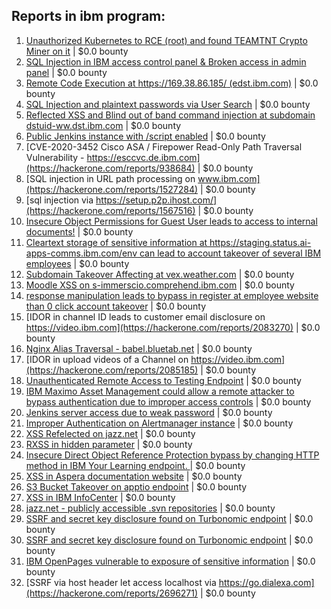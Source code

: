 ## Reports in ibm program:
1. [Unauthorized Kubernetes to RCE (root) and found TEAMTNT Crypto Miner on it](https://hackerone.com/reports/1317236) | $0.0 bounty
2. [SQL Injection in IBM access control panel & Broken access in admin panel](https://hackerone.com/reports/1355817) | $0.0 bounty
3. [Remote Code Execution at https://169.38.86.185/ (edst.ibm.com)](https://hackerone.com/reports/1379130) | $0.0 bounty
4. [SQL Injection and plaintext passwords via User Search](https://hackerone.com/reports/703819) | $0.0 bounty
5. [Reflected XSS and Blind out of band command injection at subdomain dstuid-ww.dst.ibm.com](https://hackerone.com/reports/410334) | $0.0 bounty
6. [Public Jenkins instance with /script enabled](https://hackerone.com/reports/1492447) | $0.0 bounty
7. [CVE-2020-3452 Cisco ASA / Firepower Read-Only Path Traversal Vulnerability - https://esccvc.de.ibm.com](https://hackerone.com/reports/938684) | $0.0 bounty
8. [SQL injection in URL path processing on www.ibm.com](https://hackerone.com/reports/1527284) | $0.0 bounty
9. [sql injection via https://setup.p2p.ihost.com/](https://hackerone.com/reports/1567516) | $0.0 bounty
10. [Insecure Object Permissions for Guest User leads to access to internal documents!](https://hackerone.com/reports/1089583) | $0.0 bounty
11. [Cleartext storage of sensitive information at https://staging.status.ai-apps-comms.ibm.com/env can lead to account takeover  of several IBM employees](https://hackerone.com/reports/1670586) | $0.0 bounty
12. [Subdomain Takeover Affecting at  vex.weather.com](https://hackerone.com/reports/1954364) | $0.0 bounty
13. [Moodle XSS on s-immerscio.comprehend.ibm.com](https://hackerone.com/reports/1848551) | $0.0 bounty
14. [response manipulation leads to bypass in register at employee website than 0 click account takeover](https://hackerone.com/reports/1994227) | $0.0 bounty
15. [IDOR in channel ID leads to customer email disclosure on https://video.ibm.com](https://hackerone.com/reports/2083270) | $0.0 bounty
16. [Nginx Alias Traversal -  babel.bluetab.net](https://hackerone.com/reports/2061826) | $0.0 bounty
17. [IDOR in upload videos of a Channel on https://video.ibm.com](https://hackerone.com/reports/2085185) | $0.0 bounty
18. [Unauthenticated Remote Access to Testing Endpoint](https://hackerone.com/reports/2192984) | $0.0 bounty
19. [IBM Maximo Asset Management could allow a remote attacker to bypass authentication due to improper access controls](https://hackerone.com/reports/1933304) | $0.0 bounty
20. [Jenkins server access due to weak password](https://hackerone.com/reports/2139047) | $0.0 bounty
21. [Improper Authentication on Alertmanager instance](https://hackerone.com/reports/2292236) | $0.0 bounty
22. [XSS Refelected on jazz.net](https://hackerone.com/reports/2338285) | $0.0 bounty
23. [RXSS in hidden parameter](https://hackerone.com/reports/2090964) | $0.0 bounty
24. [Insecure Direct Object Reference Protection bypass by changing HTTP method in IBM Your Learning endpoint. ](https://hackerone.com/reports/2456603) | $0.0 bounty
25. [XSS in Aspera documentation website](https://hackerone.com/reports/2308491) | $0.0 bounty
26. [S3 Bucket Takeover on apptio endpoint](https://hackerone.com/reports/2498255) | $0.0 bounty
27. [XSS in IBM InfoCenter](https://hackerone.com/reports/2343548) | $0.0 bounty
28. [jazz.net - publicly accessible .svn repositories](https://hackerone.com/reports/2398335) | $0.0 bounty
29. [SSRF and secret key disclosure found on Turbonomic endpoint](https://hackerone.com/reports/2697601) | $0.0 bounty
30. [SSRF and secret key disclosure found on Turbonomic endpoint](https://hackerone.com/reports/2697592) | $0.0 bounty
31. [IBM OpenPages vulnerable to exposure of sensitive information](https://hackerone.com/reports/2501986) | $0.0 bounty
32. [SSRF via host header let access localhost via https://go.dialexa.com](https://hackerone.com/reports/2696271) | $0.0 bounty